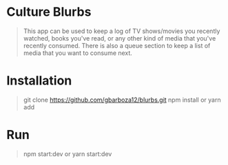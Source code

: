 # Culture Blurbs
> This app can be used to keep a log of TV shows/movies you recently watched, 
books you've read, or any other kind of media that you've recently consumed. There is also a queue section to keep a list
of media that you want to consume next. 

# Installation
> git clone https://github.com/gbarboza12/blurbs.git
> npm install or yarn add

# Run
> npm start:dev or yarn start:dev
